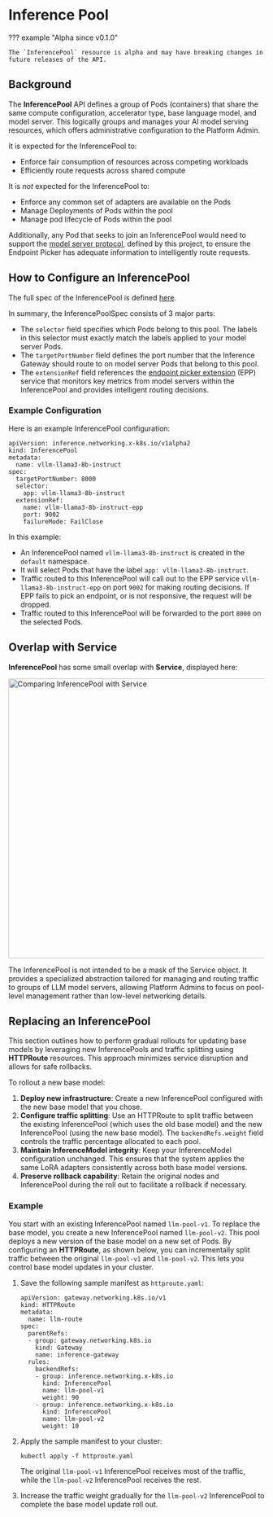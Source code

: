 # Inference Pool

??? example "Alpha since v0.1.0"

    The `InferencePool` resource is alpha and may have breaking changes in
    future releases of the API.

## Background

The **InferencePool** API defines a group of Pods (containers) that share the same compute configuration, accelerator type, base language model, and model server. This logically groups and manages your AI model serving resources, which offers administrative configuration to the Platform Admin.

It is expected for the InferencePool to:

 - Enforce fair consumption of resources across competing workloads
 - Efficiently route requests across shared compute
 
It is _not_ expected for the InferencePool to:

 - Enforce any common set of adapters are available on the Pods
 - Manage Deployments of Pods within the pool
 - Manage pod lifecycle of Pods within the pool 

Additionally, any Pod that seeks to join an InferencePool would need to support the [model server protocol](https://github.com/kubernetes-sigs/gateway-api-inference-extension/tree/main/docs/proposals/003-model-server-protocol), defined by this project, to ensure the Endpoint Picker has adequate information to intelligently route requests.

## How to Configure an InferencePool

The full spec of the InferencePool is defined [here](/reference/spec/#inferencepool).

In summary, the InferencePoolSpec consists of 3 major parts:

- The `selector` field specifies which Pods belong to this pool. The labels in this selector must exactly match the labels applied to your model server Pods. 
- The `targetPortNumber` field defines the port number that the Inference Gateway should route to on model server Pods that belong to this pool. 
- The `extensionRef` field references the [endpoint picker extension](https://github.com/kubernetes-sigs/gateway-api-inference-extension/tree/main/pkg/epp) (EPP) service that monitors key metrics from model servers within the InferencePool and provides intelligent routing decisions.

### Example Configuration

Here is an example InferencePool configuration:

```
apiVersion: inference.networking.x-k8s.io/v1alpha2
kind: InferencePool
metadata:
  name: vllm-llama3-8b-instruct
spec:
  targetPortNumber: 8000
  selector:
    app: vllm-llama3-8b-instruct
  extensionRef:
    name: vllm-llama3-8b-instruct-epp
    port: 9002
    failureMode: FailClose
```

In this example: 

- An InferencePool named `vllm-llama3-8b-instruct` is created in the `default` namespace.
- It will select Pods that have the label `app: vllm-llama3-8b-instruct`.
- Traffic routed to this InferencePool will call out to the EPP service `vllm-llama3-8b-instruct-epp` on port `9002` for making routing decisions. If EPP fails to pick an endpoint, or is not responsive, the request will be dropped.
- Traffic routed to this InferencePool will be forwarded to the port `8000` on the selected Pods.

## Overlap with Service

**InferencePool** has some small overlap with **Service**, displayed here:

<!-- Source: https://docs.google.com/presentation/d/11HEYCgFi-aya7FS91JvAfllHiIlvfgcp7qpi_Azjk4E/edit#slide=id.g292839eca6d_1_0 -->
<img src="/images/inferencepool-vs-service.png" alt="Comparing InferencePool with Service" class="center" width="550" />

The InferencePool is not intended to be a mask of the Service object. It provides a specialized abstraction tailored for managing and routing traffic to groups of LLM model servers, allowing Platform Admins to focus on pool-level management rather than low-level networking details.

## Replacing an InferencePool

This section outlines how to perform gradual rollouts for updating base models by leveraging new InferencePools and traffic splitting using **HTTPRoute** resources. This approach minimizes service disruption and allows for safe rollbacks.

To rollout a new base model:

1. **Deploy new infrastructure**: Create a new InferencePool configured with the new base model that you chose.
1. **Configure traffic splitting**: Use an HTTPRoute to split traffic between the existing InferencePool (which uses the old base model) and the new InferencePool (using the new base model). The `backendRefs.weight` field controls the traffic percentage allocated to each pool.
1. **Maintain InferenceModel integrity**: Keep your InferenceModel configuration unchanged. This ensures that the system applies the same LoRA adapters consistently across both base model versions.
1. **Preserve rollback capability**: Retain the original nodes and InferencePool during the roll out to facilitate a rollback if necessary.

### Example

You start with an existing lnferencePool named `llm-pool-v1`. To replace the base model, you create a new InferencePool named `llm-pool-v2`. This pool deploys a new version of the base model on a new set of Pods. By configuring an **HTTPRoute**, as shown below, you can incrementally split traffic between the original `llm-pool-v1` and `llm-pool-v2`. This lets you control base model updates in your cluster.

1. Save the following sample manifest as `httproute.yaml`:

    ```
    apiVersion: gateway.networking.k8s.io/v1
    kind: HTTPRoute
    metadata:
      name: llm-route
    spec:
      parentRefs:
      - group: gateway.networking.k8s.io
        kind: Gateway
        name: inference-gateway
      rules:
        backendRefs:
        - group: inference.networking.x-k8s.io
          kind: InferencePool
          name: llm-pool-v1
          weight: 90
        - group: inference.networking.x-k8s.io
          kind: InferencePool
          name: llm-pool-v2
          weight: 10
    ```

1. Apply the sample manifest to your cluster:

    ```
    kubectl apply -f httproute.yaml
    ```

    The original `llm-pool-v1` InferencePool receives most of the traffic, while the `llm-pool-v2` InferencePool receives the rest. 

1. Increase the traffic weight gradually for the `llm-pool-v2` InferencePool to complete the base model update roll out.
